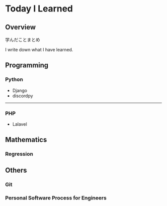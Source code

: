 # Today I Learned
## Overview
学んだことまとめ

I write down what I have learned.


## Programming

### Python
- Django
- discordpy
***
### PHP
- Lalavel

## Mathematics

### Regression

## Others
### Git
### Personal Software Process for Engineers

